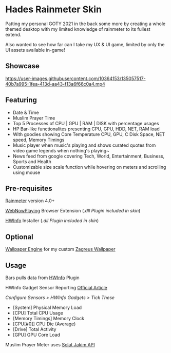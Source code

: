 # Hades Rainmeter Skin

Patting my personal GOTY 2021 in the back some more by creating a whole themed desktop with my limited knowledge of rainmeter to its fullest extend. 

Also wanted to see how far can I take my UX & UI game, limited by only the UI assets available in-game!

## Showcase

https://user-images.githubusercontent.com/10364153/135057517-40b7a995-1fea-413d-aa43-f13a6f66c0a4.mp4

## Featuring

- Date & Time
- Muslim Prayer Time
- Top 5 Processes of CPU | GPU | RAM | DISK with percentage usages
- HP Bar-like functionalites presenting CPU, GPU, HDD, NET, RAM load
- With goodies showing Core Temperature CPU, GPU, C Disk Space, NET speed, Memory Timings
- Music player when music's playing and shows curated quotes from video game legends when nothing's playing~
- News feed from google covering Tech, World, Entertainment, Business, Sports and Health
- Customizable size scale function while hovering on meters and scrolling using mouse

## Pre-requisites

[Rainmeter](https://www.rainmeter.net/) version 4.0+

[WebNowPlaying](https://github.com/tjhrulz/WebNowPlaying) Browser Extension (_.dll Plugin included in skin_)

[HWInfo](https://www.hwinfo.com/download/) Installer (_.dll Plugin included in skin_)

## Optional 

[Wallpaper Engine](https://store.steampowered.com/app/431960/Wallpaper_Engine/) for my custom [Zagreus Wallpaper](https://steamcommunity.com/sharedfiles/filedetails/?id=2576396971)

## Usage
Bars pulls data from [HWInfo](https://www.hwinfo.com/) Plugin

HWInfo Gadget Sensor Reporting [Official Article](https://docs.rainmeter.net/tips/hwinfo/)

_Configure Sensors > HWInfo Gadgets > Tick These_

- [System] Physical Memory Load
- [CPU] Total CPU Usage
- [Memory Timings] Memory Clock
- [CPU[#0]] CPU Die (Average)
- [Drive] Total Activity
- [GPU] GPU Core Load

Muslim Prayer Meter uses [Solat Jakim API](https://api.azanpro.com/reference/times/today)


